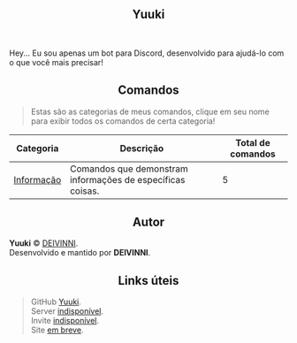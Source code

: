 <h2 align="center">Yuuki</h2>⠀

Hey... Eu sou apenas um bot para Discord, desenvolvido para ajudá-lo com o que você mais precisar!

<h2 align="center">Comandos</h2>

> Estas são as categorias de meus comandos, clique em seu nome para exibir todos os comandos de certa categoria!

Categoria|Descrição|Total de comandos
-|-|-
[Informação](https://github.com/DEIVINNI/Yuuki/blob/master/src/lib/commands/commands.md#comandos-de-informações)|Comandos que demonstram informações de específicas coisas.|5

<h2 align="center">Autor</h2>

**Yuuki** © [DEIVINNI](https://github.com/DEIVINNI).  
Desenvolvido e mantido por **DEIVINNI**.

<h2 align="center">Links úteis</h2>

> GitHub [Yuuki](https://github.com/DEIVINNI/Yuuki).  
> Server [indisponível](https://www.discordapp.com/).  
> Invite [indisponível](https://www.discordapp.com/).  
> Site [em breve](https://www.google.com).  
